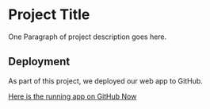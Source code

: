 # Project Title

One Paragraph of project description goes here.

## Deployment

As part of this project, we deployed our web app to GitHub.

[Here is the running app on GitHub Now](https://sydneyk12.github.io./)
